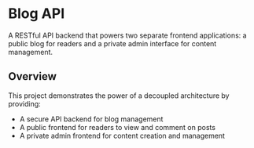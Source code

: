 # Blog API

A RESTful API backend that powers two separate frontend applications: a public blog for readers and a private admin interface for content management.

## Overview

This project demonstrates the power of a decoupled architecture by providing:
- A secure API backend for blog management
- A public frontend for readers to view and comment on posts
- A private admin frontend for content creation and management